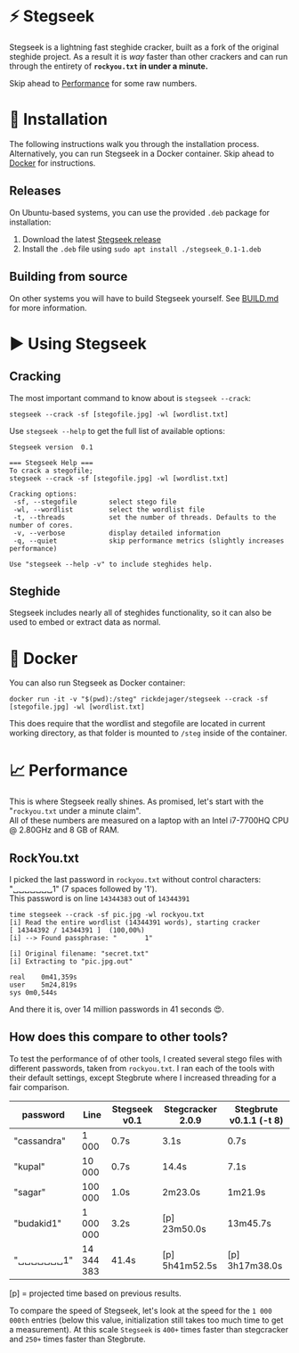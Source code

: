 # :zap: Stegseek

Stegseek is a lightning fast steghide cracker, built as a fork of the original steghide project. As a result it is _way_ faster than other crackers and can run through the entirety of **`rockyou.txt` in under a minute.**

Skip ahead to [Performance](#chart_with_upwards_trend-performance) for some raw numbers.

# :wrench: Installation

The following instructions walk you through the installation process. Alternatively, you can run Stegseek in a Docker container. Skip ahead to [Docker](#whale-docker) for instructions.

## Releases

On Ubuntu-based systems, you can use the provided `.deb` package for installation:

1. Download the latest [Stegseek release](https://github.com/RickdeJager/stegseek/releases)
1. Install the `.deb` file using `sudo apt install ./stegseek_0.1-1.deb`

## Building from source
On other systems you will have to build Stegseek yourself. See [BUILD.md](BUILD.md) for more information.  

# :arrow_forward: Using Stegseek

## Cracking
The most important command to know about is `stegseek --crack`:
```
stegseek --crack -sf [stegofile.jpg] -wl [wordlist.txt]
```

Use `stegseek --help` to get the full list of available options:
```
Stegseek version  0.1

=== Stegseek Help ===
To crack a stegofile;
stegseek --crack -sf [stegofile.jpg] -wl [wordlist.txt]

Cracking options:
 -sf, --stegofile        select stego file
 -wl, --wordlist         select the wordlist file
 -t, --threads           set the number of threads. Defaults to the number of cores.
 -v, --verbose           display detailed information
 -q, --quiet             skip performance metrics (slightly increases performance)

Use "stegseek --help -v" to include steghides help.
```

## Steghide
Stegseek includes nearly all of steghides functionality, so it can also be used to embed or extract data as normal.

# :whale: Docker
You can also run Stegseek as Docker container:

```
docker run -it -v "$(pwd):/steg" rickdejager/stegseek --crack -sf [stegofile.jpg] -wl [wordlist.txt]
```

This does require that the wordlist and stegofile are located in current working directory, as that folder is mounted to `/steg` inside of the container.

# :chart_with_upwards_trend: Performance
This is where Stegseek really shines. As promised, let's start with the "`rockyou.txt` under a minute claim".  
All of these numbers are measured on a laptop with an Intel i7-7700HQ CPU @ 2.80GHz and 8 GB of RAM.  

## RockYou.txt
I picked the last password in `rockyou.txt` without control characters: "␣␣␣␣␣␣␣1" (7 spaces followed by '1').  
This password is on line `14344383` out of `14344391`  

```
time stegseek --crack -sf pic.jpg -wl rockyou.txt 
[i] Read the entire wordlist (14344391 words), starting cracker
[ 14344392 / 14344391 ]  (100,00%)                 
[i] --> Found passphrase: "       1"

[i] Original filename: "secret.txt"
[i] Extracting to "pic.jpg.out"

real	0m41,359s
user	5m24,819s
sys	0m0,544s
```

And there it is, over 14 million passwords in 41 seconds :heart_eyes:.

## How does this compare to other tools?

To test the performance of of other tools, I created several stego files with different passwords, taken from `rockyou.txt`. I ran each of the tools with their default settings, except Stegbrute where I increased threading for a fair comparison.

| password    | Line        | Stegseek v0.1 | Stegcracker 2.0.9 | Stegbrute v0.1.1 (-t 8) |
|-------------|-------------|---------------|-------------------|-------------------------|
| "cassandra" | 1 000       |          0.7s |              3.1s |                    0.7s |
| "kupal"     | 10 000      |          0.7s |             14.4s |                    7.1s |
| "sagar"     | 100 000     |          1.0s |           2m23.0s |                 1m21.9s |
| "budakid1"  | 1 000 000   |          3.2s | [p]      23m50.0s |                13m45.7s |
| "␣␣␣␣␣␣␣1"  | 14 344 383  |         41.4s | [p]    5h41m52.5s | [p]          3h17m38.0s |
  
[p] = projected time based on previous results.  
  
To compare the speed of Stegseek, let's look at the speed for the `1 000 000th` entries (below this value, initialization still takes too much time to get a measurement). At this scale `Stegseek` is `400+` times faster than stegcracker and `250+` times faster than Stegbrute.

